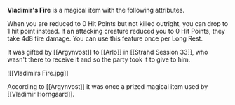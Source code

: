 **Vladimir's Fire** is a magical item with the following attributes.

When you are reduced to 0 Hit Points but not killed outright, you can drop to 1 hit point instead. If an attacking creature reduced you to 0 Hit Points, they take 4d8 fire damage. You can use this feature once per Long Rest.

It was gifted by [[Argynvost]] to [[Arlo]] in [[Strahd Session 33]], who wasn't there to receive it and so the party took it to give to him.

![[Vladimirs Fire.jpg]]

According to [[Argynvost]] it was once a prized magical item used by [[Vladimir Horngaard]].
